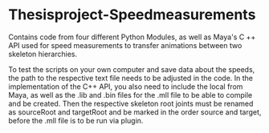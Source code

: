 # Thesisproject-Speedmeasurements
Contains code from four different Python Modules, as well as Maya's C ++ API used for speed measurements to transfer animations between two skeleton hierarchies.

To test the scripts on your own computer and save data about the speeds, the
path to the respective text file needs to be adjusted in the code. In the implementation
of the C++ API, you also need to include the local from Maya, as well as the
.lib and .bin files for the .mll file to be able to compile and be created. Then the
respective skeleton root joints must be renamed as sourceRoot and targetRoot and
be marked in the order source and target, before the .mll file is to be run via plugin.
